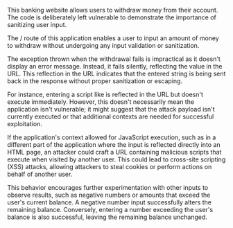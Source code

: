 This banking website allows users to withdraw money from their account. The code is deliberately left vulnerable to demonstrate the importance of sanitizing user input.

The / route of this application enables a user to input an amount of money to withdraw without undergoing any input validation or sanitization.

The exception thrown when the withdrawal fails is impractical as it doesn't display an error message. Instead, it fails silently, reflecting the value in the URL. This reflection in the URL indicates that the entered string is being sent back in the response without proper sanitization or escaping.

For instance, entering a script like <script>alert(1)</script> is reflected in the URL but doesn't execute immediately. However, this doesn't necessarily mean the application isn't vulnerable; it might suggest that the attack payload isn't currently executed or that additional contexts are needed for successful exploitation.

If the application's context allowed for JavaScript execution, such as in a different part of the application where the input is reflected directly into an HTML page, an attacker could craft a URL containing malicious scripts that execute when visited by another user. This could lead to cross-site scripting (XSS) attacks, allowing attackers to steal cookies or perform actions on behalf of another user.

This behavior encourages further experimentation with other inputs to observe results, such as negative numbers or amounts that exceed the user's current balance. A negative number input successfully alters the remaining balance. Conversely, entering a number exceeding the user's balance is also successful, leaving the remaining balance unchanged.
